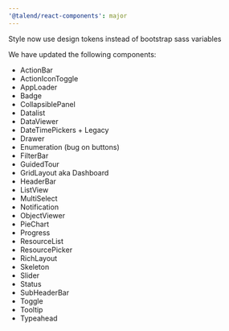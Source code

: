 ```yaml
---
'@talend/react-components': major
---
```


Style now use design tokens instead of bootstrap sass variables

We have updated the following components:

* ActionBar
* ActionIconToggle
* AppLoader
* Badge
* CollapsiblePanel
* Datalist
* DataViewer
* DateTimePickers + Legacy
* Drawer
* Enumeration (bug on buttons)
* FilterBar
* GuidedTour
* GridLayout aka Dashboard
* HeaderBar
* ListView
* MultiSelect
* Notification
* ObjectViewer
* PieChart
* Progress
* ResourceList
* ResourcePicker
* RichLayout
* Skeleton
* Slider
* Status
* SubHeaderBar
* Toggle
* Tooltip
* Typeahead